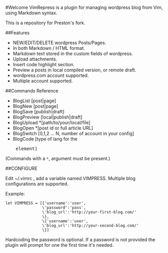 #Welcome
VimRepress is a plugin for managing wordpress blog from Vim, using Markdown syntax.

This is a repository for Preston's fork.

##Features
 * NEW/EDIT/DELETE wordpress Posts/Pages.
 * In both Markdown / HTML format.
 * Markdown text stored in the custom fields of wordpress.
 * Upload attachments.
 * Insert code highlight section.
 * Preview a posts in local compiled version, or remote draft.
 * wordpress.com account supported.
 * Multiple account supported.

##Commands Reference
 * BlogList     [post|page]
 * BlogNew      [post|page]
 * BlogSave     [publish|draft]
 * BlogPreview  [local|publish|draft]
 * BlogUpload   *[path/to/your/local/file]
 * BlogOpen     *[post id or full article URL]
 * BlogSwitch   [0,1,2 ... N, number of account in your config]
 * BlogCode     [type of lang for the <pre> element]
 
  (Commands with a `*`, argument must be present.)


##CONFIGURE

Edit ~/.vimrc , add a variable named VIMPRESS. Multiple blog configurations are supported.

Example:

    let VIMPRESS = [{'username':'user',
                    \'password':'pass',
                    \'blog_url':'http://your-first-blog.com/'
                    \},
                    \{'username':'user',
                    \'blog_url':'http://your-second-blog.com/'
                    \}]


Hardcoding the password is optional. If a password is not provided the plugin will prompt for one the first time it's needed.

